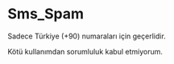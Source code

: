 # Sms_Spam
Sadece Türkiye (+90) numaraları için geçerlidir.

Kötü kullanımdan sorumluluk kabul etmiyorum.
